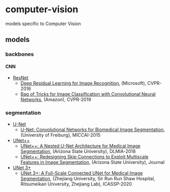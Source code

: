 # computer-vision
models specific to Computer Vision

## models

### backbones

#### CNN
- [ResNet](models/backbones/resnet.py)
  - [Deep Residual Learning for Image Recognition](https://arxiv.org/abs/1512.03385), (Microsoft), CVPR-2016
  - [Bag of Tricks for Image Classification with Convolutional Neural Networks](https://arxiv.org/abs/1812.01187), (Amazon), CVPR-2019

### segmentation
- [U-Net](models/segmentation/unet.py)
  - [U-Net: Convolutional Networks for Biomedical Image Segmentation](https://arxiv.org/abs/1505.04597), (University of Freiburg), MICCAI-2015
- [UNet++](models/segmentation/unetpp.py)
  - [UNet++: A Nested U-Net Architecture for Medical Image Segmentation](https://arxiv.org/abs/1807.10165), (Arizona State University), DLMIA-2018
  - [UNet++: Redesigning Skip Connections to Exploit Multiscale Features in Image Segmentation](https://arxiv.org/abs/1912.05074), (Arizona State University), Journal
- [UNet 3+](models/segmentation/unet3p.py)
  - [UNet 3+: A Full-Scale Connected UNet for Medical Image Segmentation](https://arxiv.org/abs/2004.08790), (Zhejiang University, Sir Run Run Shaw Hospital, Ritsumeikan University, Zhejiang Lab), ICASSP-2020
